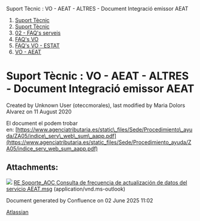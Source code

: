 Suport Tècnic : VO - AEAT - ALTRES - Document Integració emissor AEAT  

1.  [Suport Tècnic](index.md)
2.  [Suport Tècnic](13893782.md)
3.  [02 - FAQ's serveis](26313393.md)
4.  [FAQ's VO](28705575.md)
5.  [FAQ's VO - ESTAT](28705579.md)
6.  [VO - AEAT](VO---AEAT_36340975.md)

Suport Tècnic : VO - AEAT - ALTRES - Document Integració emissor AEAT
=====================================================================

Created by Unknown User (oteccmorales), last modified by Maria Dolors Alvarez on 11 August 2020

El document el podem trobar en: [https://www.agenciatributaria.es/static\_files/Sede/Procedimiento\_ayuda/ZA05/indice\_serv\_web\_sum\_aapp.pdf](https://www.agenciatributaria.es/static_files/Sede/Procedimiento_ayuda/ZA05/indice_serv_web_sum_aapp.pdf)

Attachments:
------------

![](images/icons/bullet_blue.gif) [RE Soporte\_AOC Consulta de frecuencia de actualización de datos del servicio AEAT.msg](attachments/30869893/30869894.msg) (application/vnd.ms-outlook)  

Document generated by Confluence on 02 June 2025 11:02

[Atlassian](http://www.atlassian.com/)
